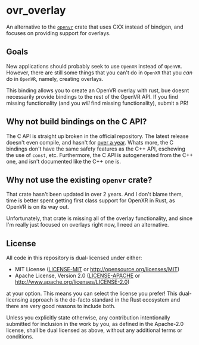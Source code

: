 # ovr_overlay
An alternative to the [`openvr`](https://github.com/rust-openvr/rust-openvr)
crate that uses CXX instead of bindgen, and focuses on providing support for
overlays.

## Goals
New applications should probably seek to use `OpenXR` instead of `OpenVR`. However,
there are still some things that you can't do in `OpenXR` that you *can* do in `OpenVR`,
namely, creating overlays.

This binding allows you to create an OpenVR overlay with rust, bue doesnt necessarily
provide bindings to the rest of the OpenVR API. If you find missing functionality
(and you *will* find missing functionality), submit a PR!

## Why not build bindings on the C API?
The C API is straight up broken in the official repository. The latest release
doesn't even compile, and hasn't for [over a year](https://github.com/ValveSoftware/openvr/issues/1642).
Whats more, the C bindings don't have the same safety features as the C++ API,
eschewing the use of `const`, etc. Furthermore, the C API is autogenerated from
the C++ one, and isn't documented like the C++ one is.

## Why not use the existing `openvr` crate?
That crate hasn't been updated in over 2 years. And I don't blame them, time is better
spent getting first class support for OpenXR in Rust, as OpenVR is on its way out.

Unfortunately, that crate is missing all of the overlay functionality, and since I'm
really just focused on overlays right now, I need an alternative.

## License
All code in this repository is dual-licensed under either:

- MIT License ([LICENSE-MIT](docs/LICENSE-MIT) or http://opensource.org/licenses/MIT)
- Apache License, Version 2.0 ([LICENSE-APACHE](docs/LICENSE-APACHE) or http://www.apache.org/licenses/LICENSE-2.0)

at your option. This means you can select the license you prefer! This dual-licensing approach is the de-facto standard in the Rust ecosystem and there are very good reasons to include both.

Unless you explicitly state otherwise, any contribution intentionally submitted for inclusion in the work by you, as defined in the Apache-2.0 license, shall be dual licensed as above, without any additional terms or conditions.
